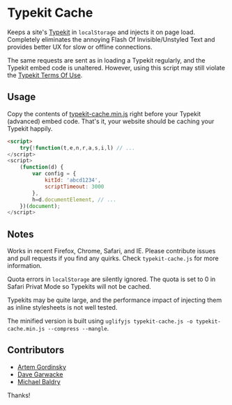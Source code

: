 # Typekit Cache

Keeps a site's [Typekit][tk] in `localStorage` and injects it on page load.
Completely eliminates the annoying Flash Of Invisible/Unstyled Text
and provides better UX for slow or offline connections.

The same requests are sent as in loading a Typekit regularly, and the Typekit embed code is unaltered.
However, using this script may still violate the [Typekit Terms Of Use][tou].


## Usage

Copy the contents of [typekit-cache.min.js][min] right before your Typekit (advanced) embed code.
That's it, your website should be caching your Typekit happily.

```html
<script>
	try{!function(t,e,n,r,a,s,i,l) // ...
</script>
<script>
	(function(d) {
		var config = {
			kitId: 'abcd1234',
			scriptTimeout: 3000
		},
		h=d.documentElement, // ...
	})(document);
</script>
```


## Notes

Works in recent Firefox, Chrome, Safari, and IE.
Please contribute issues and pull requests if you find any quirks.
Check `typekit-cache.js` for more information.

Quota errors in `localStorage` are silently ignored.
The quota is set to 0 in Safari Privat Mode so Typekits will not be cached.

Typekits may be quite large, and the performance impact of injecting
them as inline stylesheets is not well tested.

The minified version is built using `uglifyjs typekit-cache.js -o typekit-cache.min.js --compress --mangle`.


## Contributors

- [Artem Gordinsky](https://github.com/ArtemGordinsky)
- [Dave Garwacke](https://github.com/ifyoumakeit)
- [Michael Baldry](https://github.com/brightbits)

Thanks!

[tk]: https://typekit.com/
[tou]: http://www.adobe.com/products/eulas/tou_typekit/
[min]: https://raw.githubusercontent.com/morris/typekit-cache/master/typekit-cache.min.js
